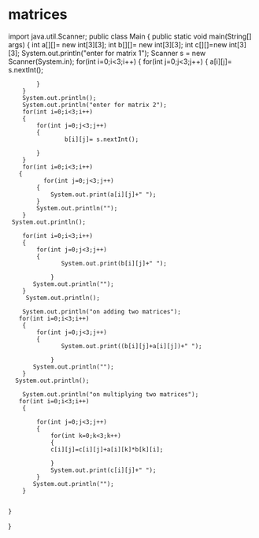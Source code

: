 # matrices
import java.util.Scanner;
public class Main
{
    public static void main(String[] args) {
        int a[][]= new int[3][3];
        int b[][]= new int[3][3];
        int c[][]=new int[3][3];
        System.out.println("enter for matrix 1");
        Scanner s = new Scanner(System.in);
        for(int i=0;i<3;i++)
        {
            for(int j=0;j<3;j++)
            {
                    a[i][j]= s.nextInt();
                
            }
        }
        System.out.println();
        System.out.println("enter for matrix 2");
        for(int i=0;i<3;i++)
        {
            for(int j=0;j<3;j++)
            {
                    b[i][j]= s.nextInt();
                
            }
        }
        for(int i=0;i<3;i++)
       {
              for(int j=0;j<3;j++)
            {
                System.out.print(a[i][j]+" ");
            }
            System.out.println("");
        }
     System.out.println();
       
        for(int i=0;i<3;i++)
        {
            for(int j=0;j<3;j++)
            {
                   System.out.print(b[i][j]+" ");
                   
                }
           System.out.println("");
        }
         System.out.println();
        
        System.out.println("on adding two matrices");
       for(int i=0;i<3;i++)
        {
            for(int j=0;j<3;j++)
            {
                   System.out.print((b[i][j]+a[i][j])+" ");
                   
                }
           System.out.println("");
        }
      System.out.println();
        
        System.out.println("on multiplying two matrices");
       for(int i=0;i<3;i++)
        {
            
            for(int j=0;j<3;j++)
            {
                for(int k=0;k<3;k++)
                {
                c[i][j]=c[i][j]+a[i][k]*b[k][i];
                
                }
                System.out.print(c[i][j]+" ");
            }
           System.out.println("");
        }
        
      
    }
}
